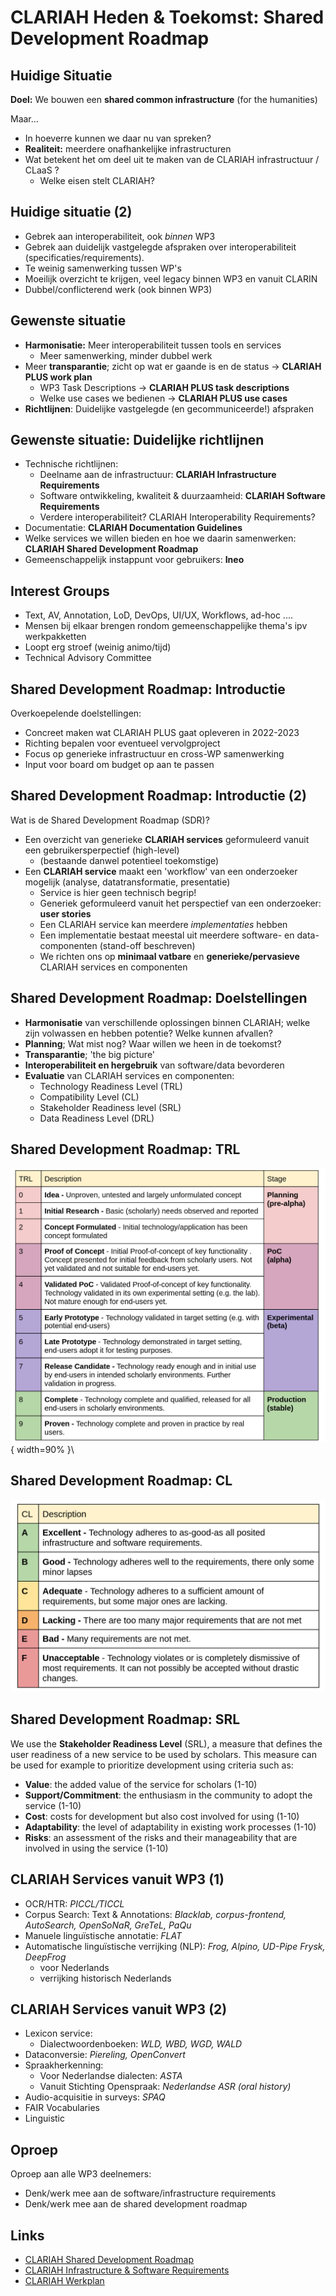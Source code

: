 # CLARIAH Heden & Toekomst: Shared Development Roadmap

## Huidige Situatie

**Doel:** We bouwen een **shared common infrastructure** (for the humanities)

Maar...

* In hoeverre kunnen we daar nu van spreken?
* **Realiteit:** meerdere onafhankelijke infrastructuren
* Wat betekent het om deel uit te maken van de CLARIAH infrastructuur / CLaaS ?
    * Welke eisen stelt CLARIAH?

## Huidige situatie (2)

* Gebrek aan interoperabiliteit, ook *binnen* WP3
* Gebrek aan duidelijk vastgelegde afspraken over interoperabiliteit
  (specificaties/requirements).
* Te weinig samenwerking tussen WP's
* Moeilijk overzicht te krijgen, veel legacy binnen WP3 en vanuit CLARIN
* Dubbel/conflicterend werk (ook binnen WP3)

## Gewenste situatie

* **Harmonisatie:** Meer interoperabiliteit tussen tools en services
    * Meer samenwerking, minder dubbel werk
* Meer **transparantie**; zicht op wat er gaande is en de status -> **CLARIAH PLUS work plan**
    * WP3 Task Descriptions -> **CLARIAH PLUS task descriptions**
    * Welke use cases we bedienen -> **CLARIAH PLUS use cases**
* **Richtlijnen**: Duidelijke vastgelegde (en gecommuniceerde!) afspraken

## Gewenste situatie: Duidelijke richtlijnen

* Technische richtlijnen:
    * Deelname aan de infrastructuur: **CLARIAH Infrastructure Requirements**
    * Software ontwikkeling, kwaliteit & duurzaamheid: **CLARIAH Software Requirements**
    * Verdere interoperabiliteit? CLARIAH Interoperability Requirements?
* Documentatie: **CLARIAH Documentation Guidelines**
* Welke services we willen bieden en hoe we daarin samenwerken: **CLARIAH Shared Development Roadmap**
* Gemeenschappelijk instappunt voor gebruikers: **Ineo**

## Interest Groups

* Text, AV, Annotation, LoD, DevOps, UI/UX, Workflows, ad-hoc ....
* Mensen bij elkaar brengen rondom gemeenschappelijke thema's ipv werkpakketten
* Loopt erg stroef (weinig animo/tijd)
* Technical Advisory Committee

## Shared Development Roadmap: Introductie

Overkoepelende doelstellingen:

* Concreet maken wat CLARIAH PLUS gaat opleveren in 2022-2023
* Richting bepalen voor eventueel vervolgproject
* Focus op generieke infrastructuur en cross-WP samenwerking
* Input voor board om budget op aan te passen

## Shared Development Roadmap: Introductie (2)

Wat is de Shared Development Roadmap (SDR)?

* Een overzicht van generieke **CLARIAH services** geformuleerd vanuit een gebruikersperpectief (high-level)
    * (bestaande danwel potentieel toekomstige)
* Een **CLARIAH service** maakt een 'workflow' van een onderzoeker mogelijk (analyse, datatransformatie, presentatie)
    * Service is hier geen technisch begrip!
    * Generiek geformuleerd vanuit het perspectief van een onderzoeker: **user stories**
    * Een CLARIAH service kan meerdere *implementaties* hebben
    * Een implementatie bestaat meestal uit meerdere software- en data-componenten (stand-off beschreven)
    * We richten ons op **minimaal vatbare** en **generieke/pervasieve** CLARIAH services en componenten

## Shared Development Roadmap: Doelstellingen

* **Harmonisatie** van verschillende oplossingen binnen CLARIAH; welke zijn volwassen en hebben potentie?
  Welke kunnen afvallen?
* **Planning**; Wat mist nog? Waar willen we heen in de toekomst?
* **Transparantie**; 'the big picture'
* **Interoperabiliteit en hergebruik** van software/data bevorderen
* **Evaluatie** van CLARIAH services en componenten:
    * Technology Readiness Level (TRL)
    * Compatibility Level (CL)
    * Stakeholder Readiness level (SRL)
    * Data Readiness Level (DRL)

## Shared Development Roadmap: TRL

![Technology Readiness Level](assets/trl.png){ width=90% }\

## Shared Development Roadmap: CL

![Compatibility Level](assets/cl.png)

## Shared Development Roadmap: SRL

We use the **Stakeholder Readiness Level** (SRL), a measure that defines the user
readiness of a new service to be used by scholars. This measure can be used for
example to prioritize development using criteria such as:

* **Value**: the added value of the service for scholars (1-10)
* **Support/Commitment**: the enthusiasm in the community to adopt the service (1-10)
* **Cost**: costs for development but also cost involved for using (1-10)
* **Adaptability**: the level of adaptability in existing work processes (1-10)
* **Risks**: an assessment of the risks and their manageability that are involved in using the service (1-10)

## CLARIAH Services vanuit WP3 (1)

* OCR/HTR: *PICCL/TICCL*
* Corpus Search: Text & Annotations:  *Blacklab, corpus-frontend, AutoSearch, OpenSoNaR, GreTeL, PaQu*
* Manuele linguïstische annotatie: *FLAT*
* Automatische linguïstische verrijking (NLP): *Frog, Alpino, UD-Pipe Frysk, DeepFrog*
    * voor Nederlands
    * verrijking historisch Nederlands

## CLARIAH Services vanuit WP3 (2)

* Lexicon service:
    * Dialectwoordenboeken: *WLD, WBD, WGD, WALD*
* Dataconversie: *Piereling, OpenConvert*
* Spraakherkenning:
    * Voor Nederlandse dialecten: *ASTA*
    * Vanuit Stichting Openspraak: *Nederlandse ASR (oral history)*
* Audio-acquisitie in surveys: *SPAQ*
* FAIR Vocabularies
* Linguistic

## Oproep

Oproep aan alle WP3 deelnemers:

* Denk/werk mee aan de software/infrastructure requirements
* Denk/werk mee aan de shared development roadmap

## Links

* [CLARIAH Shared Development Roadmap](https://docs.google.com/document/d/1dCTK5w9jJRKIQuQ9t_xl7YbTtFljLoLTNT3C2EEIPtg/edit?usp=sharing)
* [CLARIAH Infrastructure & Software Requirements](https://github.com/CLARIAH/IG-DevOps/issues/4)
* [CLARIAH Werkplan](https://docs.google.com/spreadsheets/d/1WTbtA20vpKz5Oo_EnDYe1xNhRpR24mr0eESPa49jALg/edit#gid=151792289)



